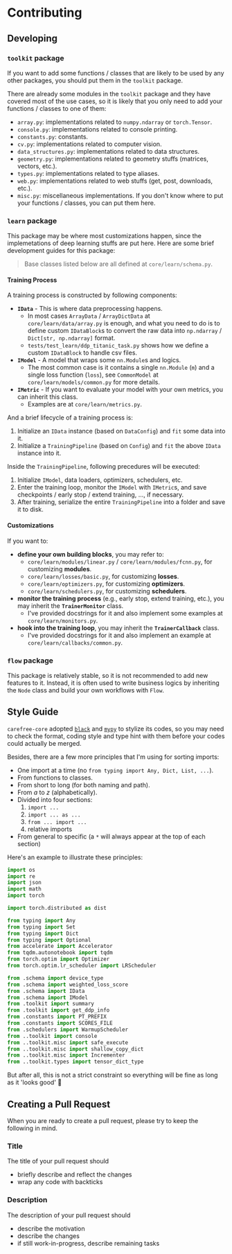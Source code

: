 # Contributing

## Developing

### `toolkit` package

If you want to add some functions / classes that are likely to be used by any other packages, you should put them in the `toolkit` package.

There are already some modules in the `toolkit` package and they have covered most of the use cases, so it is likely that you only need to add your functions / classes to one of them:

- `array.py`: implementations related to `numpy.ndarray` or `torch.Tensor`.
- `console.py`: implementations related to console printing.
- `constants.py`: constants.
- `cv.py`: implementations related to computer vision.
- `data_structures.py`: implementations related to data structures.
- `geometry.py`: implementations related to geometry stuffs (matrices, vectors, etc.).
- `types.py`: implementations related to type aliases.
- `web.py`: implementations related to web stuffs (get, post, downloads, etc.).
- `misc.py`: miscellaneous implementations. If you don't know where to put your functions / classes, you can put them here.

### `learn` package

This package may be where most customizations happen, since the implemetations of deep learning stuffs are put here. Here are some brief development guides for this package:

> Base classes listed below are all defined at `core/learn/schema.py`.

#### Training Process

A training process is constructed by following components:

- **`IData`** - This is where data preprocessing happens.
  - In most cases `ArrayData` / `ArrayDictData` at `core/learn/data/array.py` is enough, and what you need to do is to define custom `IDataBlock`s to convert the raw data into `np.ndarray` / `Dict[str, np.ndarray]` format.
  - `tests/test_learn/ddp_titanic_task.py` shows how we define a custom `IDataBlock` to handle csv files.
- **`IModel`** - A model that wraps some `nn.Module`s and logics.
  - The most common case is it contains a single `nn.Module` (`m`) and a single loss function (`loss`), see `CommonModel` at `core/learn/models/common.py` for more details.
- **`IMetric`** - If you want to evaluate your model with your own metrics, you can inherit this class.
  - Examples are at `core/learn/metrics.py`.

And a brief lifecycle of a training process is:

1. Initialize an `IData` instance (based on `DataConfig`) and `fit` some data into it.
2. Initialize a `TrainingPipeline` (based on `Config`) and `fit` the above `IData` instance into it.

Inside the `TrainingPipeline`, following precedures will be executed:

1. Initialize `IModel`, data loaders, optimizers, schedulers, etc.
2. Enter the training loop, monitor the `IModel` with `IMetric`s, and save checkpoints / early stop / extend training, ..., if necessary.
3. After training, serialize the entire `TrainingPipeline` into a folder and save it to disk.

#### Customizations

If you want to:

- **define your own building blocks**, you may refer to:
  - `core/learn/modules/linear.py` / `core/learn/modules/fcnn.py`, for customizing **modules**.
  - `core/learn/losses/basic.py`, for customizing **losses**.
  - `core/learn/optimizers.py`, for customizing **optimizers**.
  - `core/learn/schedulers.py`, for customizing **schedulers**.
- **monitor the training process** (e.g., early stop, extend training, etc.), you may inherit the **`TrainerMonitor`** class.
  - I've provided docstrings for it and also implement some examples at `core/learn/monitors.py`.
- **hook into the training loop**, you may inherit the **`TrainerCallback`** class.
  - I've provided docstrings for it and also implement an example at `core/learn/callbacks/common.py`.

### `flow` package

This package is relatively stable, so it is not recommended to add new features to it. Instead, it is often used to write business logics by inheriting the `Node` class and build your own workflows with `Flow`.

## Style Guide

`carefree-core` adopted [`black`](https://github.com/psf/black) and [`mypy`](https://github.com/python/mypy) to stylize its codes, so you may need to check the format, coding style and type hint with them before your codes could actually be merged.

Besides, there are a few more principles that I'm using for sorting imports:
- One import at a time (no `from typing import Any, Dict, List, ...`).
- From functions to classes.
- From short to long (for both naming and path).
- From *a* to *z* (alphabetically).
- Divided into four sections:
  1. `import ...`
  2. `import ... as ...`
  3. `from ... import ...`
  4. relative imports
- From general to specific (a `*` will always appear at the top of each section)

Here's an example to illustrate these principles:

```python
import os
import re
import json
import math
import torch

import torch.distributed as dist

from typing import Any
from typing import Set
from typing import Dict
from typing import Optional
from accelerate import Accelerator
from tqdm.autonotebook import tqdm
from torch.optim import Optimizer
from torch.optim.lr_scheduler import LRScheduler

from .schema import device_type
from .schema import weighted_loss_score
from .schema import IData
from .schema import IModel
from .toolkit import summary
from .toolkit import get_ddp_info
from .constants import PT_PREFIX
from .constants import SCORES_FILE
from .schedulers import WarmupScheduler
from ..toolkit import console
from ..toolkit.misc import safe_execute
from ..toolkit.misc import shallow_copy_dict
from ..toolkit.misc import Incrementer
from ..toolkit.types import tensor_dict_type
```

But after all, this is not a strict constraint so everything will be fine as long as it 'looks good' 🤣

## Creating a Pull Request

When you are ready to create a pull request, please try to keep the following in mind.

### Title

The title of your pull request should

- briefly describe and reflect the changes
- wrap any code with backticks

### Description

The description of your pull request should

- describe the motivation
- describe the changes
- if still work-in-progress, describe remaining tasks
